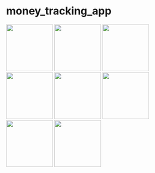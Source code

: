 # money_tracking_app


<img width="125px" src="https://github.com/user-attachments/assets/4a758f2f-bd1e-4d9e-8626-f63682e35ab4">
<img width="125px" src="https://github.com/user-attachments/assets/4dba6238-3d21-4a4a-a23f-ccd63ba16fc8">
<img width="125px" src="https://github.com/user-attachments/assets/4746dbee-ba8a-495f-8aed-30b8c7b05405">
<img width="125px" src="https://github.com/user-attachments/assets/7a91e576-58b7-4f34-bbe8-8d06b5a4968b">
<img width="125px" src="https://github.com/user-attachments/assets/9783fe6f-76cf-4d34-95ac-161e2089f8d9">
<img width="125px" src="https://github.com/user-attachments/assets/85adc95f-8b7a-45bf-b7d9-851fc3e9ee05">
<img width="125px" src="https://github.com/user-attachments/assets/430a53d2-13ac-4fa8-b2a4-df7532c0837d">
<img width="125px" src="https://github.com/user-attachments/assets/abb5bd7b-ae74-4af4-bb56-4205cbdaff11">
